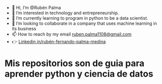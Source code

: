 - 👋 Hi, I’m @Rubén Palma
- 👀 I’m interested in technology and entrepreneurship.
- 🌱 I’m currently learning to program in python to be a data scientist.
- 💞️ I’m looking to collaborate in a company that uses machine learning in its business
- 📫 How to reach by my email ruben.palma1108@gmail.com
- 👉 [Linkedin in/rubén-fernando-palma-medina](https://www.linkedin.com/in/rub%C3%A9n-fernando-palma-medina/)

# Mis repositorios son de guia para aprender python y ciencia de datos


<!---
RubenGithub1108/RubenGithub1108 is a ✨ special ✨ repository because its `README.md` (this file) appears on your GitHub profile.
You can click the Preview link to take a look at your changes.
--->
